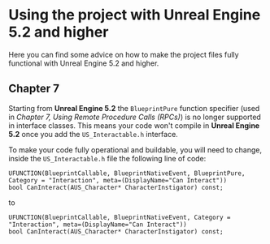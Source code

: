 # Using the project with Unreal Engine 5.2 and higher

Here you can find some advice on how to make the project files fully functional with Unreal Engine 5.2 and higher.

## Chapter 7

Starting from **Unreal Engine 5.2** the `BlueprintPure` function specifier (used in _Chapter 7, Using Remote Procedure Calls (RPCs)_) is no longer supported in interface classes. This means your code won't compile in **Unreal Engine 5.2** once you add the `US_Interactable.h` interface.

To make your code fully operational and buildable, you will need to change, inside the `US_Interactable.h` file the following line of code:

```
UFUNCTION(BlueprintCallable, BlueprintNativeEvent, BlueprintPure, Category = "Interaction", meta=(DisplayName="Can Interact"))
bool CanInteract(AUS_Character* CharacterInstigator) const;
```

to

```
UFUNCTION(BlueprintCallable, BlueprintNativeEvent, Category = "Interaction", meta=(DisplayName="Can Interact"))
bool CanInteract(AUS_Character* CharacterInstigator) const;
```
